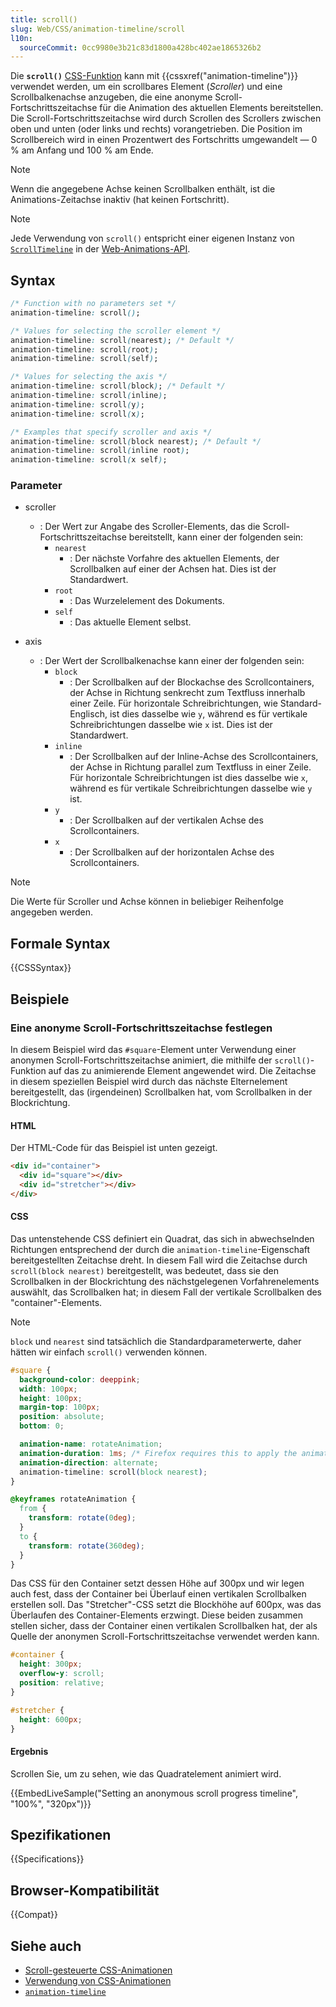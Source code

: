 ```yaml
---
title: scroll()
slug: Web/CSS/animation-timeline/scroll
l10n:
  sourceCommit: 0cc9980e3b21c83d1800a428bc402ae1865326b2
---
```


Die **`scroll()`** [CSS-Funktion](/de/docs/Web/CSS/CSS_Values_and_Units/CSS_Value_Functions) kann mit {{cssxref("animation-timeline")}} verwendet werden, um ein scrollbares Element (_Scroller_) und eine Scrollbalkenachse anzugeben, die eine anonyme Scroll-Fortschrittszeitachse für die Animation des aktuellen Elements bereitstellen. Die Scroll-Fortschrittszeitachse wird durch Scrollen des Scrollers zwischen oben und unten (oder links und rechts) vorangetrieben. Die Position im Scrollbereich wird in einen Prozentwert des Fortschritts umgewandelt — 0 % am Anfang und 100 % am Ende.

> [!NOTE]
> Wenn die angegebene Achse keinen Scrollbalken enthält, ist die Animations-Zeitachse inaktiv (hat keinen Fortschritt).

> [!NOTE]
> Jede Verwendung von `scroll()` entspricht einer eigenen Instanz von [`ScrollTimeline`](/de/docs/Web/API/ScrollTimeline) in der [Web-Animations-API](/de/docs/Web/API/Web_Animations_API).

## Syntax

```css
/* Function with no parameters set */
animation-timeline: scroll();

/* Values for selecting the scroller element */
animation-timeline: scroll(nearest); /* Default */
animation-timeline: scroll(root);
animation-timeline: scroll(self);

/* Values for selecting the axis */
animation-timeline: scroll(block); /* Default */
animation-timeline: scroll(inline);
animation-timeline: scroll(y);
animation-timeline: scroll(x);

/* Examples that specify scroller and axis */
animation-timeline: scroll(block nearest); /* Default */
animation-timeline: scroll(inline root);
animation-timeline: scroll(x self);
```

### Parameter

- scroller
  - : Der Wert zur Angabe des Scroller-Elements, das die Scroll-Fortschrittszeitachse bereitstellt, kann einer der folgenden sein:
    - `nearest`
      - : Der nächste Vorfahre des aktuellen Elements, der Scrollbalken auf einer der Achsen hat. Dies ist der Standardwert.
    - `root`
      - : Das Wurzelelement des Dokuments.
    - `self`
      - : Das aktuelle Element selbst.

- axis
  - : Der Wert der Scrollbalkenachse kann einer der folgenden sein:
    - `block`
      - : Der Scrollbalken auf der Blockachse des Scrollcontainers, der Achse in Richtung senkrecht zum Textfluss innerhalb einer Zeile. Für horizontale Schreibrichtungen, wie Standard-Englisch, ist dies dasselbe wie `y`, während es für vertikale Schreibrichtungen dasselbe wie `x` ist. Dies ist der Standardwert.
    - `inline`
      - : Der Scrollbalken auf der Inline-Achse des Scrollcontainers, der Achse in Richtung parallel zum Textfluss in einer Zeile. Für horizontale Schreibrichtungen ist dies dasselbe wie `x`, während es für vertikale Schreibrichtungen dasselbe wie `y` ist.
    - `y`
      - : Der Scrollbalken auf der vertikalen Achse des Scrollcontainers.
    - `x`
      - : Der Scrollbalken auf der horizontalen Achse des Scrollcontainers.

> [!NOTE]
> Die Werte für Scroller und Achse können in beliebiger Reihenfolge angegeben werden.

## Formale Syntax

{{CSSSyntax}}

## Beispiele

### Eine anonyme Scroll-Fortschrittszeitachse festlegen

In diesem Beispiel wird das `#square`-Element unter Verwendung einer anonymen Scroll-Fortschrittszeitachse animiert, die mithilfe der `scroll()`-Funktion auf das zu animierende Element angewendet wird. Die Zeitachse in diesem speziellen Beispiel wird durch das nächste Elternelement bereitgestellt, das (irgendeinen) Scrollbalken hat, vom Scrollbalken in der Blockrichtung.

#### HTML

Der HTML-Code für das Beispiel ist unten gezeigt.

```html
<div id="container">
  <div id="square"></div>
  <div id="stretcher"></div>
</div>
```

#### CSS

Das untenstehende CSS definiert ein Quadrat, das sich in abwechselnden Richtungen entsprechend der durch die `animation-timeline`-Eigenschaft bereitgestellten Zeitachse dreht. In diesem Fall wird die Zeitachse durch `scroll(block nearest)` bereitgestellt, was bedeutet, dass sie den Scrollbalken in der Blockrichtung des nächstgelegenen Vorfahrenelements auswählt, das Scrollbalken hat; in diesem Fall der vertikale Scrollbalken des "container"-Elements.

> [!NOTE]
> `block` und `nearest` sind tatsächlich die Standardparameterwerte, daher hätten wir einfach `scroll()` verwenden können.

```css
#square {
  background-color: deeppink;
  width: 100px;
  height: 100px;
  margin-top: 100px;
  position: absolute;
  bottom: 0;

  animation-name: rotateAnimation;
  animation-duration: 1ms; /* Firefox requires this to apply the animation */
  animation-direction: alternate;
  animation-timeline: scroll(block nearest);
}

@keyframes rotateAnimation {
  from {
    transform: rotate(0deg);
  }
  to {
    transform: rotate(360deg);
  }
}
```

Das CSS für den Container setzt dessen Höhe auf 300px und wir legen auch fest, dass der Container bei Überlauf einen vertikalen Scrollbalken erstellen soll. Das "Stretcher"-CSS setzt die Blockhöhe auf 600px, was das Überlaufen des Container-Elements erzwingt. Diese beiden zusammen stellen sicher, dass der Container einen vertikalen Scrollbalken hat, der als Quelle der anonymen Scroll-Fortschrittszeitachse verwendet werden kann.

```css
#container {
  height: 300px;
  overflow-y: scroll;
  position: relative;
}

#stretcher {
  height: 600px;
}
```

#### Ergebnis

Scrollen Sie, um zu sehen, wie das Quadratelement animiert wird.

{{EmbedLiveSample("Setting an anonymous scroll progress timeline", "100%", "320px")}}

## Spezifikationen

{{Specifications}}

## Browser-Kompatibilität

{{Compat}}

## Siehe auch

- [Scroll-gesteuerte CSS-Animationen](/de/docs/Web/CSS/CSS_scroll-driven_animations)
- [Verwendung von CSS-Animationen](/de/docs/Web/CSS/CSS_animations/Using_CSS_animations)
- [`animation-timeline`](/de/docs/Web/CSS/animation-timeline)
